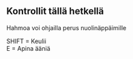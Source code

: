 ## Kontrollit tällä hetkellä

Hahmoa voi ohjailla perus nuolinäppäimille

SHIFT = Keulii <br>
E = Apina ääniä
